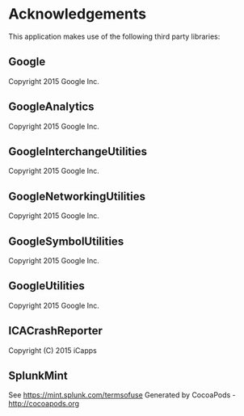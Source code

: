 # Acknowledgements
This application makes use of the following third party libraries:

## Google

Copyright 2015 Google Inc.

## GoogleAnalytics

Copyright 2015 Google Inc.

## GoogleInterchangeUtilities

Copyright 2015 Google Inc.

## GoogleNetworkingUtilities

Copyright 2015 Google Inc.

## GoogleSymbolUtilities

Copyright 2015 Google Inc.

## GoogleUtilities

Copyright 2015 Google Inc.

## ICACrashReporter

Copyright (C) 2015 iCapps

## SplunkMint

See https://mint.splunk.com/termsofuse
Generated by CocoaPods - http://cocoapods.org
